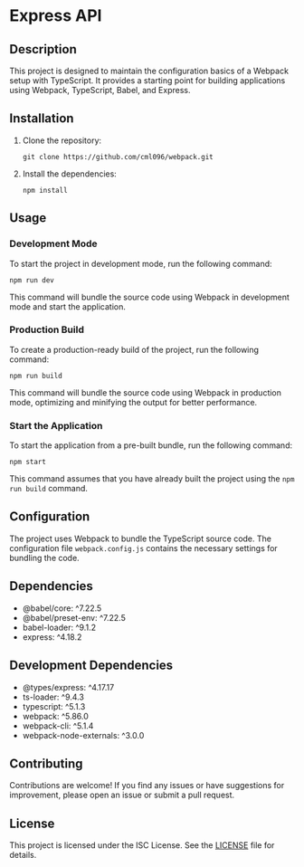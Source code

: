 # Express API

## Description

This project is designed to maintain the configuration basics of a Webpack setup with TypeScript. It provides a starting point for building applications using Webpack, TypeScript, Babel, and Express.

## Installation

1. Clone the repository:
   ```shell
   git clone https://github.com/cml096/webpack.git
   ```

2. Install the dependencies:
   ```shell
   npm install
   ```

## Usage

### Development Mode

To start the project in development mode, run the following command:
```shell
npm run dev
```
This command will bundle the source code using Webpack in development mode and start the application.

### Production Build

To create a production-ready build of the project, run the following command:
```shell
npm run build
```
This command will bundle the source code using Webpack in production mode, optimizing and minifying the output for better performance.

### Start the Application

To start the application from a pre-built bundle, run the following command:
```shell
npm start
```
This command assumes that you have already built the project using the `npm run build` command.

## Configuration

The project uses Webpack to bundle the TypeScript source code. The configuration file `webpack.config.js` contains the necessary settings for bundling the code.

## Dependencies

- @babel/core: ^7.22.5
- @babel/preset-env: ^7.22.5
- babel-loader: ^9.1.2
- express: ^4.18.2

## Development Dependencies

- @types/express: ^4.17.17
- ts-loader: ^9.4.3
- typescript: ^5.1.3
- webpack: ^5.86.0
- webpack-cli: ^5.1.4
- webpack-node-externals: ^3.0.0

## Contributing

Contributions are welcome! If you find any issues or have suggestions for improvement, please open an issue or submit a pull request.

## License

This project is licensed under the ISC License. See the [LICENSE](LICENSE) file for details.

